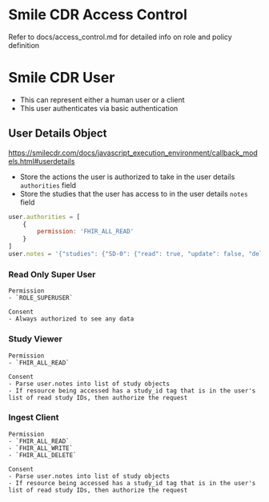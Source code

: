 
# Smile CDR Access Control

Refer to docs/access_control.md for detailed info on role and policy definition

# Smile CDR User
- This can represent either a human user or a client
- This user authenticates via basic authentication

## User Details Object 
https://smilecdr.com/docs/javascript_execution_environment/callback_models.html#userdetails

- Store the actions the user is authorized to take in the user details 
`authorities` field
- Store the studies that the user has access to in the user details `notes` field

```javascript
user.authorities = [
    {
        permission: 'FHIR_ALL_READ'   
    }
]
user.notes = '{"studies": {"SD-0": {"read": true, "update": false, "delete": false}, "SD-1": {"read": true, "update": false, "delete": false}}}'
```

### Read Only Super User
```
Permission
- `ROLE_SUPERUSER`

Consent
- Always authorized to see any data
```

### Study Viewer 
```
Permission
- `FHIR_ALL_READ`

Consent
- Parse user.notes into list of study objects 
- If resource being accessed has a study_id tag that is in the user's
list of read study IDs, then authorize the request
```

### Ingest Client 
```
Permission
- `FHIR_ALL_READ`
- `FHIR_ALL_WRITE`
- `FHIR_ALL_DELETE`

Consent
- Parse user.notes into list of study objects 
- If resource being accessed has a study_id tag that is in the user's
list of read study IDs, then authorize the request
```

